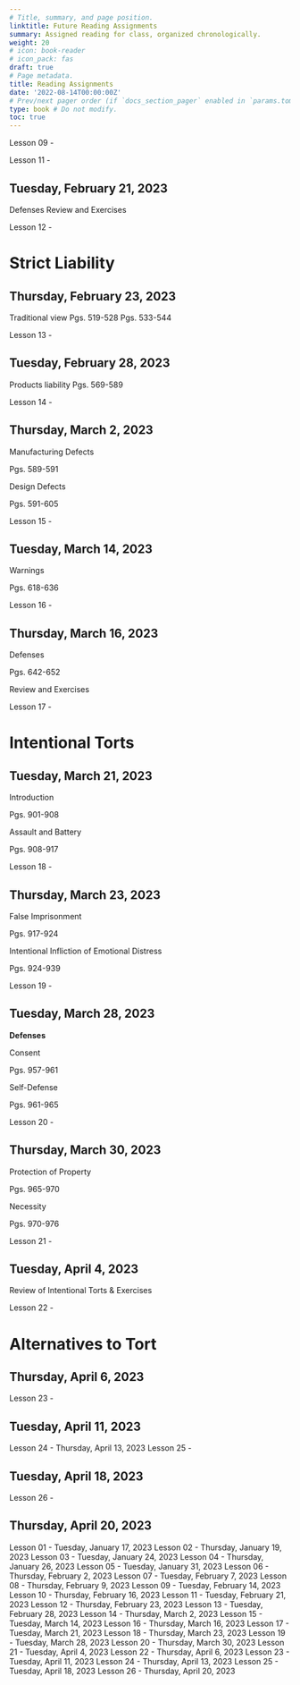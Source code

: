 ```yaml
---
# Title, summary, and page position.
linktitle: Future Reading Assignments
summary: Assigned reading for class, organized chronologically.
weight: 20
# icon: book-reader
# icon_pack: fas
draft: true
# Page metadata.
title: Reading Assignments
date: '2022-08-14T00:00:00Z'
# Prev/next pager order (if `docs_section_pager` enabled in `params.toml`)
type: book # Do not modify.
toc: true
---
```


Lesson 09 - 



Lesson 11 - 

## Tuesday, February 21, 2023

Defenses Review and Exercises

Lesson 12 - 

# Strict Liability

## Thursday, February 23, 2023

Traditional view
Pgs. 519-528
Pgs. 533-544

Lesson 13 - 
## Tuesday, February 28, 2023
Products liability
Pgs. 569-589

Lesson 14 - 
## Thursday, March 2, 2023

Manufacturing Defects

Pgs. 589-591

Design Defects

Pgs. 591-605

Lesson 15 - 
## Tuesday, March 14, 2023

Warnings

Pgs. 618-636

Lesson 16 - 
## Thursday, March 16, 2023

Defenses

Pgs. 642-652

Review and Exercises


Lesson 17 - 

# Intentional Torts

## Tuesday, March 21, 2023
Introduction

Pgs. 901-908

Assault and Battery

Pgs. 908-917

Lesson 18 - 
## Thursday, March 23, 2023
False Imprisonment

Pgs. 917-924

Intentional Infliction of Emotional Distress

Pgs. 924-939

Lesson 19 - 
## Tuesday, March 28, 2023

**Defenses**

Consent

Pgs. 957-961

Self-Defense

Pgs. 961-965

Lesson 20 - 
## Thursday, March 30, 2023

Protection of Property

Pgs. 965-970

Necessity

Pgs. 970-976

Lesson 21 - 

## Tuesday, April 4, 2023

Review of Intentional Torts & Exercises

Lesson 22 - 

# Alternatives to Tort

## Thursday, April 6, 2023
Lesson 23 - 
## Tuesday, April 11, 2023
Lesson 24 - 
Thursday, April 13, 2023
Lesson 25 - 
## Tuesday, April 18, 2023
Lesson 26 - 
## Thursday, April 20, 2023




Lesson 01 - Tuesday, January 17, 2023
Lesson 02 - Thursday, January 19, 2023
Lesson 03 - Tuesday, January 24, 2023
Lesson 04 - Thursday, January 26, 2023
Lesson 05 - Tuesday, January 31, 2023
Lesson 06 - Thursday, February 2, 2023
Lesson 07 - Tuesday, February 7, 2023
Lesson 08 - Thursday, February 9, 2023
Lesson 09 - Tuesday, February 14, 2023
Lesson 10 - Thursday, February 16, 2023
Lesson 11 - Tuesday, February 21, 2023
Lesson 12 - Thursday, February 23, 2023
Lesson 13 - Tuesday, February 28, 2023
Lesson 14 - Thursday, March 2, 2023
Lesson 15 - Tuesday, March 14, 2023
Lesson 16 - Thursday, March 16, 2023
Lesson 17 - Tuesday, March 21, 2023
Lesson 18 - Thursday, March 23, 2023
Lesson 19 - Tuesday, March 28, 2023
Lesson 20 - Thursday, March 30, 2023
Lesson 21 - Tuesday, April 4, 2023
Lesson 22 - Thursday, April 6, 2023
Lesson 23 - Tuesday, April 11, 2023
Lesson 24 - Thursday, April 13, 2023
Lesson 25 - Tuesday, April 18, 2023
Lesson 26 - Thursday, April 20, 2023





